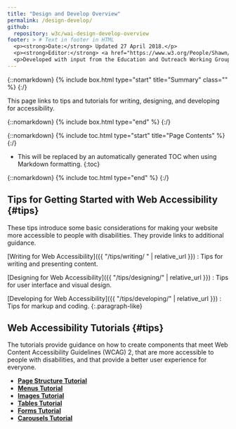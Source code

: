 ```yaml
---
title: "Design and Develop Overview"
permalink: /design-develop/
github:
  repository: w3c/wai-design-develop-overview
footer: > # Text in footer in HTML
  <p><strong>Date:</strong> Updated 27 April 2018.</p>
  <p><strong>Editor:</strong> <a href="https://www.w3.org/People/Shawn/">Shawn Lawton Henry</a>.</p>
  <p>Developed with input from the Education and Outreach Working Group (<a href="http://www.w3.org/WAI/EO/">EOWG</a>).</p>
---
```


{::nomarkdown}
{% include box.html type="start" title="Summary" class="" %}
{:/}

This page links to tips and tutorials for writing, designing, and developing for accessibility.

{::nomarkdown}
{% include box.html type="end" %}
{:/}

{::nomarkdown}
{% include toc.html type="start" title="Page Contents" %}
{:/}

- This will be replaced by an automatically generated TOC when using Markdown formatting.
{:toc}

{::nomarkdown}
{% include toc.html type="end" %}
{:/}

## Tips for Getting Started with Web Accessibility {#tips}

These tips introduce some basic considerations for making your website more accessible to people with disabilities. They provide links to additional guidance.

[Writing for Web Accessibility]({{ "/tips/writing/ " | relative_url }}) 
: Tips for writing and presenting content.

[Designing for Web Accessibility]({{ "/tips/designing/" | relative_url }}) 
: Tips for user interface and visual design.

[Developing for Web Accessibility]({{ "/tips/developing/" | relative_url }}) 
: Tips for markup and coding.
{:.paragraph-like}

## Web Accessibility Tutorials {#tips}

The tutorials provide guidance on how to create components that meet Web Content Accessibility Guidelines (WCAG) 2, that are more accessible to people with disabilities, and that provide a better user experience for everyone.

* **[Page Structure Tutorial]( https://www.w3.org/WAI/tutorials/page-structure/)**
* **[Menus Tutorial]( https://www.w3.org/WAI/tutorials/menus/)**
* **[Images Tutorial]( https://www.w3.org/WAI/tutorials/images/)**
* **[Tables Tutorial]( https://www.w3.org/WAI/tutorials/tables/)**
* **[Forms Tutorial]( https://www.w3.org/WAI/tutorials/forms/)**
* **[Carousels Tutorial]( https://www.w3.org/WAI/tutorials/carousels/)**
